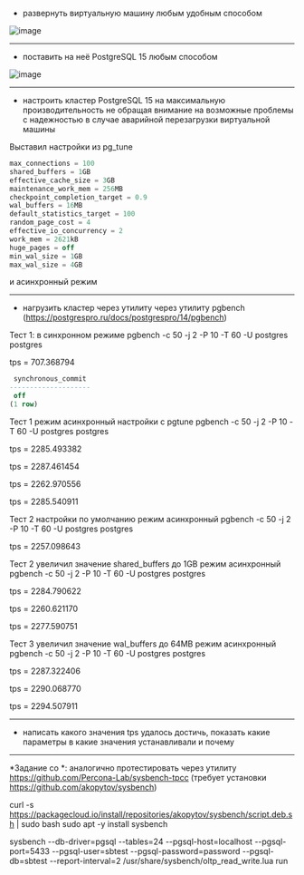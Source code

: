* развернуть виртуальную машину любым удобным способом

![image](https://github.com/VyacheslavIT/postgre/assets/136000255/6aec0409-feb3-4dc8-b0ab-e3e59dd72f45)

  
------------------------------------------------------
* поставить на неё PostgreSQL 15 любым способом

![image](https://github.com/VyacheslavIT/postgre/assets/136000255/7e370ef8-3c3b-4540-a484-9fd743b50738)
  
-----------------------------------------------------
* настроить кластер PostgreSQL 15 на максимальную производительность не обращая внимание на возможные проблемы с надежностью в случае аварийной перезагрузки виртуальной машины

Выставил настройки из pg_tune

```sql
max_connections = 100
shared_buffers = 1GB
effective_cache_size = 3GB
maintenance_work_mem = 256MB
checkpoint_completion_target = 0.9
wal_buffers = 16MB
default_statistics_target = 100
random_page_cost = 4
effective_io_concurrency = 2
work_mem = 2621kB
huge_pages = off
min_wal_size = 1GB
max_wal_size = 4GB
```

и асинхронный режим

----------------------------------------------------
* нагрузить кластер через утилиту через утилиту pgbench (https://postgrespro.ru/docs/postgrespro/14/pgbench)

Тест 1: в синхронном режиме pgbench -c 50 -j 2 -P 10 -T 60 -U postgres postgres

tps = 707.368794

```sql
 synchronous_commit
--------------------
 off
(1 row)
```
Тест 1 режим асинхронный настройки с pgtune pgbench -c 50 -j 2 -P 10 -T 60 -U postgres postgres

tps = 2285.493382

tps = 2287.461454

tps = 2262.970556

tps = 2285.540911

Тест 2 настройки по умолчанию режим асинхронный pgbench -c 50 -j 2 -P 10 -T 60 -U postgres postgres

tps = 2257.098643

Тест 2 увеличил значение shared_buffers до 1GB режим асинхронный pgbench -c 50 -j 2 -P 10 -T 60 -U postgres postgres

tps = 2284.790622

tps = 2260.621170

tps = 2277.590751

Тест 3 увеличил значение wal_buffers до 64MB режим асинхронный pgbench -c 50 -j 2 -P 10 -T 60 -U postgres postgres

tps = 2287.322406

tps = 2290.068770

tps = 2294.507911



-----------------------------------------------------
* написать какого значения tps удалось достичь, показать какие параметры в какие значения устанавливали и почему


----------------------------------------------------
*Задание со *: аналогично протестировать через утилиту https://github.com/Percona-Lab/sysbench-tpcc (требует установки
https://github.com/akopytov/sysbench)




curl -s https://packagecloud.io/install/repositories/akopytov/sysbench/script.deb.sh | sudo bash
sudo apt -y install sysbench




sysbench --db-driver=pgsql  --tables=24   --pgsql-host=localhost --pgsql-port=5433 --pgsql-user=sbtest --pgsql-password=password --pgsql-db=sbtest --report-interval=2 /usr/share/sysbench/oltp_read_write.lua run


